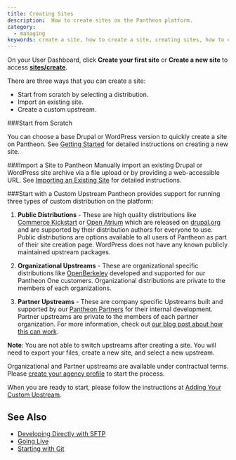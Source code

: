 ```yaml
---
title: Creating Sites
description:  How to create sites on the Pantheon platform.
category:
  - managing
keywords: create a site, how to create a site, creating sites, how to create a site on pantheon, import a site
---
```

On your User Dashboard, click  **Create your first site** or **Create a new site** to access **[sites/create](https://dashboard.pantheon.io/sites/create)**.

There are three ways that you can create a site:  

* Start from scratch by selecting a distribution.  
* Import an existing site.  
* Create a custom upstream.  

###Start from Scratch

You can choose a base Drupal or WordPress version to quickly create a site on Pantheon. See [Getting Started](/docs/articles/getting-started) for detailed instructions on creating a new site.

###Import a Site to Pantheon
Manually import an existing Drupal or WordPress site archive via a file upload or by providing a web-accessible URL. See [Importing an Existing Site](https://pantheon.io/docs/articles/sites/create/importing-an-existing-site/) for detailed instructions.

###Start with a Custom Upstream
Pantheon provides support for running three types of custom distribution on the platform:

1. **Public Distributions** - These are high quality distributions like [Commerce Kickstart](http://drupal.org/project/commerce_kickstart) or [Open Atrium](http://drupal.org/project/openatrium) which are released on [drupal.org](https://drupal.org/) and are supported by their distribution authors for everyone to use. Public distributions are options available to all users of Pantheon as part of their site creation page. WordPress does not have any known publicly maintained upstream packages.

2. **Organizational Upstreams** - These are organizational specific distributions like [OpenBerkeley](http://vcaf.berkeley.edu/initiatives/vcio-projects/open-berkeley) developed and supported for our Pantheon One customers. Organizational distributions are private to the members of each organizations.

3. **Partner Upstreams** - These are company specific Upstreams built and supported by our [Pantheon Partners](https://www.getpantheon.com/partners/program) for their internal development. Partner upstreams are private to the members of each partner organization. For more information, check out [our blog post about how this can work](https://www.getpantheon.com/blog/building-sites-common-codebases-pantheon-one-agencies).

<div class="alert alert-warning" role="alert">
<strong>Note</strong>: You are not able to switch upstreams after creating a site. You will need to export your files, create a new site, and select a new upstream.</div>

Organizational and Partner upstreams are available under contractual terms. Please [create your agency profile](/docs/articles/organizations/pantheon-for-agencies/#create-your-agency-profile) to start the process.

When you are ready to start, please follow the instructions at [Adding Your Custom Upstream](/docs/articles/organizations/adding-a-custom-upstream).  

## See Also
 - [Developing Directly with SFTP](/docs/articles/sites/code/developing-directly-with-sftp-mode/)
 - [Going Live](/docs/articles/going-live/)
 - [Starting with Git](/docs/articles/local/starting-with-git/)
